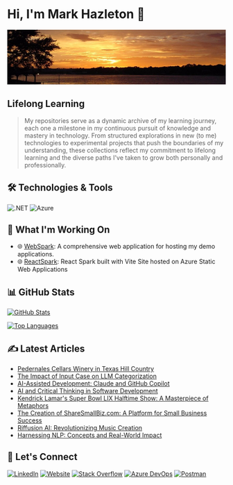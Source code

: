 # Hi, I'm Mark Hazleton 👋

[![Inks Lake Sunset - Texas Hill Country](/InksLakeSunset.jpg)](https://markhazleton.com/ "Mark Hazleton Profile")

## Lifelong Learning

> My repositories serve as a dynamic archive of my learning journey, each one a milestone in my continuous pursuit of knowledge and mastery in technology. From structured explorations in new (to me) technologies to experimental projects that push the boundaries of my understanding, these collections reflect my commitment to lifelong learning and the diverse paths I've taken to grow both personally and professionally.

## 🛠️ Technologies & Tools

![.NET](https://img.shields.io/badge/-.NET-512BD4?style=flat&logo=.net&logoColor=white)
![Azure](https://img.shields.io/badge/-Azure-0089D6?style=flat&logo=microsoft-azure&logoColor=white)

## 🚀 What I'm Working On

- 🌐 [WebSpark](https://webspark.markhazleton.com): A comprehensive web application for hosting my demo applications.
- 🌐 [ReactSpark](https://reactspark.markhazleton.com/): React Spark built with Vite Site hosted on Azure Static Web Applications

## 📊 GitHub Stats

[![GitHub Stats](https://github-readme-stats.vercel.app/api?username=markhazleton&show_icons=true&hide_border=true&&count_private=true&include_all_commits=true)](https://github.com/markhazleton)

[![Top Languages](https://github-readme-stats.vercel.app/api/top-langs/?username=markhazleton&exclude_repo=KNN-Image-Classification&show_icons=true&hide_border=true&layout=compact&langs_count=8)](https://github.com/markhazleton)

## ✍️ Latest Articles

<!-- BLOG-POST-LIST:START -->
- [Pedernales Cellars Winery in Texas Hill Country](https://markhazleton.com/articles/pedernales-cellars-winery-in-texas-hill-country.html)
- [The Impact of Input Case on LLM Categorization](https://markhazleton.com/articles/the-impact-of-input-case-on-llm-categorization.html)
- [AI-Assisted Development: Claude and GitHub Copilot](https://markhazleton.com/articles/ai-assisted-development-claude-and-github-copilot.html)
- [AI and Critical Thinking in Software Development](https://markhazleton.com/articles/ai-and-critical-thinking-in-software-development.html)
- [Kendrick Lamar's Super Bowl LIX Halftime Show: A Masterpiece of Metaphors](https://markhazleton.com/articles/kendrick-lamars-super-bowl-lix-halftime-show-a-masterpiece-of-metaphors.html)
- [The Creation of ShareSmallBiz.com: A Platform for Small Business Success](https://markhazleton.com/articles/the-creation-of-sharesmallbizcom-a-platform-for-small-business-success.html)
- [Riffusion AI: Revolutionizing Music Creation](https://markhazleton.com/articles/riffusion-ai-revolutionizing-music-creation.html)
- [Harnessing NLP: Concepts and Real-World Impact](https://markhazleton.com/articles/harnessing-nlp-concepts-and-real-world-impact.html)
<!-- BLOG-POST-LIST:END -->

## 🔗 Let's Connect

[![LinkedIn](https://img.shields.io/badge/-LinkedIn-0A66C2?style=flat&logo=LinkedIn&logoColor=white)](https://linkedin.com/in/markhazleton "Mark Hazleton LinkedIn")
[![Website](https://img.shields.io/badge/-Website-000000?style=flat&logo=About.me&logoColor=white)](https://markhazleton.com "Mark Hazleton Website")
[![Stack Overflow](https://img.shields.io/badge/-Stack%20Overflow-F58025?style=flat&logo=Stack-Overflow&logoColor=white)](https://stackoverflow.com/users/479571/markhazleton "Mark Hazleton Stack Overflow")
[![Azure DevOps](https://img.shields.io/badge/-Azure%20DevOps-0078D7?style=flat&logo=Azure-DevOps&logoColor=white)](https://dev.azure.com/markhazleton/SampleMvcCRUD "Mark Hazleton Azure DevOps")
[![Postman](https://img.shields.io/badge/-Postman-FF6C37?style=flat&logo=Postman&logoColor=white)](https://www.postman.com/markhazleton "Mark Hazleton Postman")
